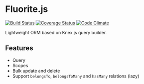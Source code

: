 # Fluorite.js
[![Build Status](https://travis-ci.org/pldin601/Fluorite.js.svg?branch=master)](https://travis-ci.org/pldin601/Fluorite.js)
[![Coverage Status](https://coveralls.io/repos/github/pldin601/Fluorite.js/badge.svg?branch=master)](https://coveralls.io/github/pldin601/Fluorite.js?branch=master)
[![Code Climate](https://codeclimate.com/github/pldin601/Fluorite.js/badges/gpa.svg)](https://codeclimate.com/github/pldin601/Fluorite.js)


Lightweight ORM based on Knex.js query builder.

## Features
* Query
* Scopes
* Bulk update and delete
* Support `belongsTo`, `belongsToMany` and `hasMany` relations (lazy)
